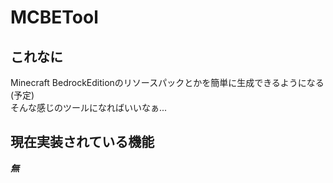 # MCBETool  
## これなに  
Minecraft BedrockEditionのリソースパックとかを簡単に生成できるようになる(予定)  
そんな感じのツールになればいいなぁ...  
## 現在実装されている機能  
***無***
